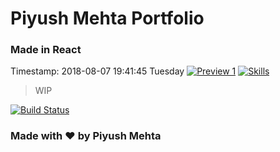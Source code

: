 # Piyush Mehta Portfolio
### Made in React
Timestamp: 2018-08-07 19:41:45 Tuesday
[![Preview 1](https://preview.ibb.co/jYoqMK/Screen_Shot_2018_08_07_at_7_42_14_PM.jpg "Preview 1")](https://preview.ibb.co/jYoqMK/Screen_Shot_2018_08_07_at_7_42_14_PM.jpg "Preview 1")
[![Skills](https://preview.ibb.co/cYyX1K/Screen_Shot_2018_08_07_at_7_43_30_PM.jpg "Skills")](https://preview.ibb.co/cYyX1K/Screen_Shot_2018_08_07_at_7_43_30_PM.jpg "Skills")

>  WIP

[![Build Status](https://travis-ci.com/piyush97/portfolio.svg?token=g3CxDf8EXQoxGMAHdh9U&branch=master)](https://travis-ci.com/piyush97/portfolio)

### Made with :heart: by Piyush Mehta
